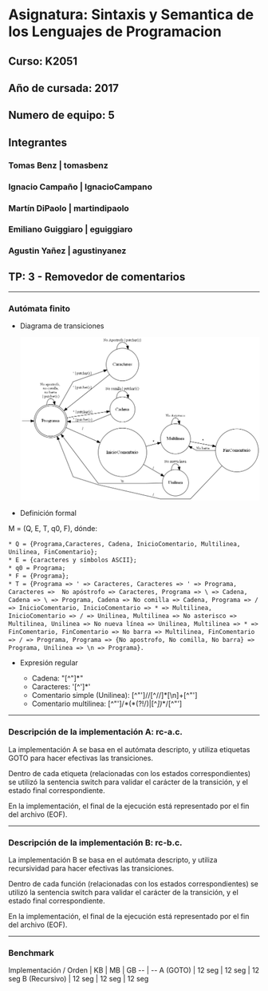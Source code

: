 # **Asignatura:** Sintaxis y Semantica de los Lenguajes de Programacion
## **Curso:** K2051
## **Año de cursada:** 2017
## **Numero de equipo:** 5

## **Integrantes**

### Tomas Benz	|	tomasbenz	
### Ignacio Campaño	| IgnacioCampano
### Martín DiPaolo	| martindipaolo
### Emiliano Guiggiaro	| eguiggiaro
### Agustin Yañez	| agustinyanez

## **TP:** 3 - Removedor de comentarios

***
### Autómata finito

* Diagrama de transiciones

	![Con titulo](TP3.png "Diagrama de transiciones")

* Definición formal

M = (Q, E, T, q0, F), dónde:

	* Q = {Programa,Caracteres, Cadena, InicioComentario, Multilinea, Unilinea, FinComentario};
	* E = {caracteres y símbolos ASCII};
	* q0 = Programa;
	* F = {Programa};
	* T = {Programa => ' => Caracteres, Caracteres => ' => Programa, Caracteres =>  No apóstrofo => Caracteres, Programa => \ => Cadena, Cadena => \ => Programa, Cadena => No comilla => Cadena, Programa => / => InicioComentario, InicioComentario => * => Multilinea, InicioComentario => / => Unilinea, Multilinea => No asterisco => Multilinea, Unilinea => No nueva línea => Unilinea, Multilinea => * => FinComentario, FinComentario => No barra => Multilinea, FinComentario => / => Programa, Programa => {No apostrofo, No comilla, No barra} => Programa, Unilinea => \n => Programa}.

* Expresión regular

	* Cadena: "[^"]*"
	* Caracteres: '[^']*' 
	* Comentario simple (Unilinea):  [^"']\/\/[^\/\/]*[\n]+[^"']
	* Comentario multilinea: [^"']\/\*(\*(?!\/)|[^*])*\*\/[^"']

***
### Descripción de la implementación A: rc-a.c.

La implementación A se basa en el autómata descripto, y utiliza etiquetas GOTO para hacer efectivas las transiciones.

Dentro de cada etiqueta (relacionadas con los estados correspondientes) se utilizó la sentencia switch para validar el carácter de la transición, y el estado final correspondiente. 

En la implementación, el final de la ejecución está representado por el fin del archivo (EOF).

***
### Descripción de la implementación B: rc-b.c.

La implementación B se basa en el autómata descripto, y utiliza recursividad para hacer efectivas las transiciones.

Dentro de cada función (relacionadas con los estados correspondientes) se utilizó la sentencia switch para validar el carácter de la transición, y el estado final correspondiente. 

En la implementación, el final de la ejecución está representado por el fin del archivo (EOF).
 

***

### Benchmark

Implementación / Orden | KB | MB | GB
-- | --
A (GOTO) | 12 seg | 12 seg | 12 seg
B (Recursivo) | 12 seg | 12 seg | 12 seg